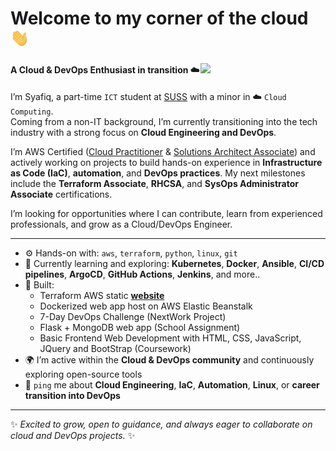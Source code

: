 <h1> Welcome to my corner of the cloud <img src="https://raw.githubusercontent.com/ABSphreak/ABSphreak/master/gifs/Hi.gif" width="30px"></h1>

<img align='right' src='https://user-images.githubusercontent.com/5713670/87202985-820dcb80-c2b6-11ea-9f56-7ec461c497c3.gif' width='200"'>

#### A Cloud & DevOps Enthusiast in transition ☁️  

I’m Syafiq, a part-time `ICT` student at [SUSS](https://www.suss.edu.sg) with a minor in ☁️ `Cloud Computing`.  
Coming from a non-IT background, I’m currently transitioning into the tech industry with a strong focus on **Cloud Engineering and DevOps**.  

I’m AWS Certified ([Cloud Practitioner](https://www.credly.com/badges/e2d72406-16e5-46e8-9019-3478ab5943dd/linked_in_profile) & [Solutions Architect Associate](https://www.credly.com/badges/a6f32cf5-f5d9-4501-9a75-00ad59004de7/linked_in_profile)) and actively working on projects to build hands-on experience in **Infrastructure as Code (IaC)**, **automation**, and **DevOps practices**. My next milestones include the **Terraform Associate**, **RHCSA**, and **SysOps Administrator Associate** certifications.  

I’m looking for opportunities where I can contribute, learn from experienced professionals, and grow as a Cloud/DevOps Engineer.  

---

- ⚙️ Hands-on with: `aws`, `terraform`, `python`, `linux`, `git`
- 🌱 Currently learning and exploring: **Kubernetes**, **Docker**, **Ansible**, **CI/CD pipelines**, **ArgoCD**, **GitHub Actions**, **Jenkins**, and more..
- 🚀 Built:  
  - Terraform AWS static **[website](https://tinyurl.com/p0ptooth)**
  - Dockerized web app host on AWS Elastic Beanstalk
  - 7-Day DevOps Challenge (NextWork Project)  
  - Flask + MongoDB web app (School Assignment)  
  - Basic Frontend Web Development with HTML, CSS, JavaScript, JQuery and BootStrap (Coursework)
- 🌍 I’m active within the **Cloud & DevOps community** and continuously exploring open-source tools  
- 💬 `ping` me about **Cloud Engineering**, **IaC**, **Automation**, **Linux**, or **career transition into DevOps**  

---

✨ *Excited to grow, open to guidance, and always eager to collaborate on cloud and DevOps projects.* ✨ 
